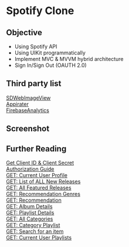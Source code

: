 # Spotify Clone

## Objective

* Using Spotify API
* Using UIKit programmatically
* Implement MVC & MVVM hybrid architecture 
* Sign In/Sign Out (OAUTH 2.0)

## Third party list
[SDWebImageView](https://cocoapods.org/pods/SDWebImage)<br>
[Appirater](https://cocoapods.org/pods/Appirater)<br>
[FirebaseAnalytics](https://cocoapods.org/pods/FirebaseAnalytics)<br>

## Screenshot


## Further Reading
[Get Client ID & Client Secret](https://developer.spotify.com/dashboard/login) <br>
[Authorization Guide](https://developer.spotify.com/documentation/general/guides/authorization-guide/) <br>
[GET: Current User Profile](https://developer.spotify.com/documentation/web-api/reference/#endpoint-get-current-users-profile)<br>
[GET: List of ALL New Releases](https://developer.spotify.com/documentation/web-api/reference/#endpoint-get-new-releases)<br>
[GET: All Featured Releases](https://developer.spotify.com/documentation/web-api/reference/#endpoint-get-featured-playlists)<br>
[GET: Recommendation Genres](https://developer.spotify.com/documentation/web-api/reference/#endpoint-get-recommendation-genres)<br>
[GET: Recommendation](https://developer.spotify.com/documentation/web-api/reference/#endpoint-get-recommendations)<br>
[GET: Album Details](https://developer.spotify.com/documentation/web-api/reference/#endpoint-get-an-album)<br>
[GET: Playlist Details](https://developer.spotify.com/documentation/web-api/reference/#endpoint-get-playlist)<br>
[GET: All Categories](https://developer.spotify.com/documentation/web-api/reference/#endpoint-get-categories)<br>
[GET: Category Playlist](https://developer.spotify.com/documentation/web-api/reference/#endpoint-get-a-categories-playlists)<br>
[GET: Search for an item](https://developer.spotify.com/documentation/web-api/reference/#endpoint-search)<br>
[GET: Current User Playlists](https://developer.spotify.com/documentation/web-api/reference/#endpoint-get-a-list-of-current-users-playlists)<br>